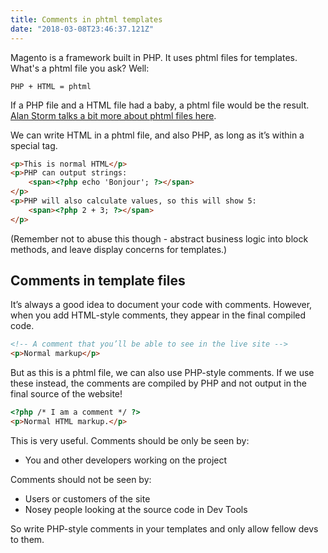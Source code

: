 ```yaml
---
title: Comments in phtml templates
date: "2018-03-08T23:46:37.121Z"
---
```


Magento is a framework built in PHP. It uses phtml files for templates. What's a phtml file you ask? Well:

```
PHP + HTML = phtml
```

If a PHP file and a HTML file had a baby, a phtml file would be the result. [Alan Storm talks a bit more about phtml files here](http://devdocs.magento.com/guides/m1x/magefordev/mage-for-dev-4.html).

We can write HTML in a phtml file, and also PHP, as long as it’s  within a special tag.

```html
<p>This is normal HTML</p>
<p>PHP can output strings:
    <span><?php echo 'Bonjour'; ?></span>
</p>
<p>PHP will also calculate values, so this will show 5:
    <span><?php 2 + 3; ?></span>
</p>
```

(Remember not to abuse this though - abstract business logic into block methods, and leave display concerns for templates.)

## Comments in template files

It’s always a good idea to document your code with comments. However, when you add HTML-style comments, they appear in the final compiled code.

```html
<!-- A comment that you’ll be able to see in the live site -->
<p>Normal markup</p>
```

But as this is a phtml file, we can also use PHP-style comments. If we use these instead, the comments are compiled by PHP and not output in the final source of the website!

```html
<?php /* I am a comment */ ?>
<p>Normal HTML markup.</p>
```

This is very useful. Comments should be only be seen by:

* You and other developers working on the project

Comments should not be seen by:

* Users or customers of the site
* Nosey people looking at the source code in Dev Tools

So write PHP-style comments in your templates and only allow fellow devs to them.
